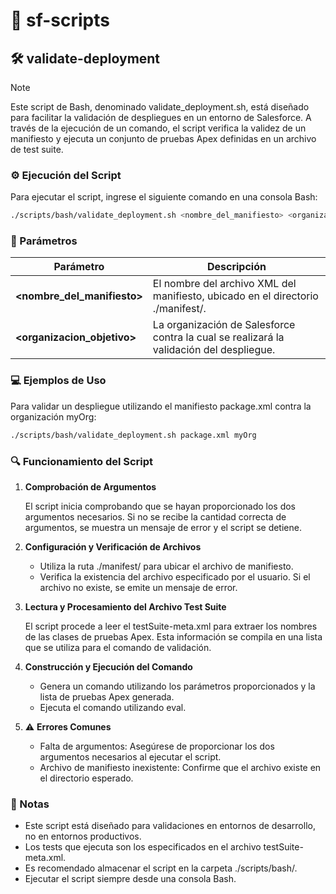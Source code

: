 # :rocket: sf-scripts

## :hammer_and_wrench: validate-deployment

>[!NOTE]
> Este script de Bash, denominado validate_deployment.sh, está diseñado para facilitar la validación de despliegues en un entorno de Salesforce. 
> A través de la ejecución de un comando, el script verifica la validez de un manifiesto y ejecuta un conjunto de pruebas Apex definidas en un archivo de test suite.


### :gear: Ejecución del Script

Para ejecutar el script, ingrese el siguiente comando en una consola Bash:

```bash
./scripts/bash/validate_deployment.sh <nombre_del_manifiesto> <organizacion_objetivo>
```

### :round_pushpin: Parámetros

| Parámetro | Descripción |
|-----------|-------------|
| **<nombre_del_manifiesto>**| El nombre del archivo XML del manifiesto, ubicado en el directorio ./manifest/.|
| **<organizacion_objetivo>**| La organización de Salesforce contra la cual se realizará la validación del despliegue. |

### :computer: Ejemplos de Uso

Para validar un despliegue utilizando el manifiesto package.xml contra la organización myOrg:

```bash
./scripts/bash/validate_deployment.sh package.xml myOrg
```

### :mag: Funcionamiento del Script

1. **Comprobación de Argumentos**

    El script inicia comprobando que se hayan proporcionado los dos argumentos necesarios. Si no se recibe la cantidad correcta de argumentos, se muestra un mensaje de error y el script se detiene.

2. **Configuración y Verificación de Archivos**

    - Utiliza la ruta ./manifest/ para ubicar el archivo de manifiesto.
    - Verifica la existencia del archivo especificado por el usuario. Si el archivo no existe, se emite un mensaje de error.

3. **Lectura y Procesamiento del Archivo Test Suite**

    El script procede a leer el testSuite-meta.xml para extraer los nombres de las clases de pruebas Apex. Esta información se compila en una lista que se utiliza para el comando de validación.


4. **Construcción y Ejecución del Comando**

    - Genera un comando utilizando los parámetros proporcionados y la lista de pruebas Apex generada.
    - Ejecuta el comando utilizando eval.

5. :warning: **Errores Comunes**

    - Falta de argumentos: Asegúrese de proporcionar los dos argumentos necesarios al ejecutar el script.
    - Archivo de manifiesto inexistente: Confirme que el archivo existe en el directorio esperado.

### :pushpin: Notas

- Este script está diseñado para validaciones en entornos de desarrollo, no en entornos productivos.
- Los tests que ejecuta son los especificados en el archivo testSuite-meta.xml.
- Es recomendado almacenar el script en la carpeta ./scripts/bash/.
- Ejecutar el script siempre desde una consola Bash.

